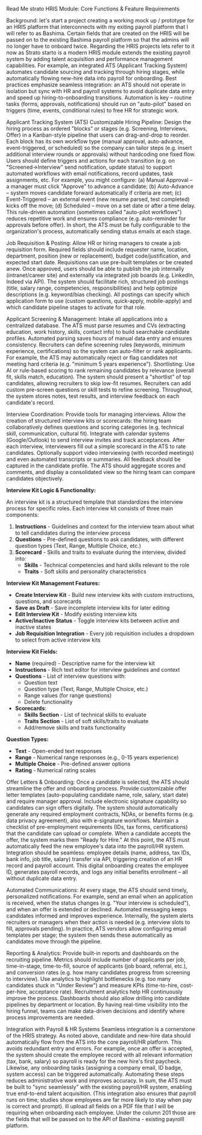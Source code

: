 
Read Me strato HRIS Module: Core Functions & Feature Requirements 

Background:  let's start a project creating a working mock up / prototype for an HRIS platform that interconnects with my exiting payroll platform that I will refer to as Bashima.   Certain fields that are created on the HRIS will be passed on to the existing Bashima payroll platform so that the admins will no longer have to onboard twice. Regarding the HRIS projects lets refer to it now as Strato  starto is a modern HRIS module extends the existing payroll system by adding talent acquisition and performance management capabilities. For example, an integrated ATS (Applicant Tracking System) automates candidate sourcing and tracking through hiring stages, while automatically flowing new-hire data into payroll for onboarding. Best practices emphasize seamless integration: an ATS should not operate in isolation but sync with HR and payroll systems to avoid duplicate data entry and speed up hiring-to-onboarding transitions. Automation is key – routine tasks (forms, approvals, notifications) should run on "auto-pilot" based on triggers (time, events, conditional rules) to free HR for strategic work. 

Applicant Tracking System (ATS) 
Customizable Hiring Pipeline: Design the hiring process as ordered "blocks" or stages (e.g. Screening, Interviews, Offer) in a Kanban-style pipeline that users can drag-and-drop to reorder. Each block has its own workflow type (manual approval, auto-advance, event-triggered, or scheduled) so the company can tailor steps (e.g. insert additional interview rounds or approvals) without hardcoding one fixed flow. Users should define triggers and actions for each transition (e.g. on "Screened→Interview" send notification, update status) to support automated workflows with email notifications, record updates, task assignments, etc. For example, you might configure: (a) Manual Approval – a manager must click "Approve" to advance a candidate; (b) Auto-Advance – system moves candidate forward automatically if criteria are met; (c) Event-Triggered – an external event (new resume parsed, test completed) kicks off the move; (d) Scheduled – move on a set date or after a time delay. This rule-driven automation (sometimes called "auto-pilot workflows") reduces repetitive work and ensures compliance (e.g. auto-reminder for approvals before offer). In short, the ATS must be fully configurable to the organization's process, automatically sending status emails at each stage.

Job Requisition & Posting: Allow HR or hiring managers to create a job requisition form. Required fields should include requester name, location, department, position (new or replacement), budget code/justification, and expected start date. Requisitions can use pre-built templates or be created anew. Once approved, users should be able to publish the job internally (intranet/career site) and externally via integrated job boards (e.g. LinkedIn, Indeed via API). The system should facilitate rich, structured job postings (title, salary range, competencies, responsibilities) and help optimize descriptions (e.g. keyword/bias checking). All postings can specify which application form to use (custom questions, quick-apply, mobile-apply) and which candidate pipeline stages to activate for that role.

Applicant Screening & Management: Intake all applications into a centralized database. The ATS must parse resumes and CVs (extracting education, work history, skills, contact info) to build searchable candidate profiles. Automated parsing saves hours of manual data entry and ensures consistency. Recruiters can define screening rules (keywords, minimum experience, certifications) so the system can auto-filter or rank applicants. For example, the ATS may automatically reject or flag candidates not meeting hard criteria (e.g. "minimum 5 years experience").   Shortlisting: Use AI or rule-based scoring to rank remaining candidates by relevance (overall fit, skills match, education). The system should present a "shortlist" of top candidates, allowing recruiters to skip low-fit resumes. Recruiters can add custom pre-screen questions or skill tests to refine screening. Throughout, the system stores notes, test results, and interview feedback on each candidate's record.

Interview Coordination: Provide tools for managing interviews. Allow the creation of structured interview kits or scorecards: the hiring team collaboratively defines questions and scoring categories (e.g. technical skill, communication, cultural fit). Integrate with calendar systems (Google/Outlook) to send interview invites and track acceptances. After each interview, interviewers fill out a simple scorecard in the ATS to rate candidates. Optionally support video interviewing (with recorded meetings) and even automated transcripts or summaries. All feedback should be captured in the candidate profile. The ATS should aggregate scores and comments, and display a consolidated view so the hiring team can compare candidates objectively.

**Interview Kit Logic & Functionality:**

An interview kit is a structured template that standardizes the interview process for specific roles. Each interview kit consists of three main components:

1. **Instructions** - Guidelines and context for the interview team about what to tell candidates during the interview process
2. **Questions** - Pre-defined questions to ask candidates, with different question types (Text, Range, Multiple Choice, etc.)
3. **Scorecard** - Skills and traits to evaluate during the interview, divided into:
   - **Skills** - Technical competencies and hard skills relevant to the role
   - **Traits** - Soft skills and personality characteristics

**Interview Kit Management Features:**
- **Create Interview Kit** - Build new interview kits with custom instructions, questions, and scorecards
- **Save as Draft** - Save incomplete interview kits for later editing
- **Edit Interview Kit** - Modify existing interview kits
- **Active/Inactive Status** - Toggle interview kits between active and inactive states
- **Job Requisition Integration** - Every job requisition includes a dropdown to select from active interview kits

**Interview Kit Fields:**
- **Name** (required) - Descriptive name for the interview kit
- **Instructions** - Rich text editor for interview guidelines and context
- **Questions** - List of interview questions with:
  - Question text
  - Question type (Text, Range, Multiple Choice, etc.)
  - Range values (for range questions)
  - Delete functionality
- **Scorecards**:
  - **Skills Section** - List of technical skills to evaluate
  - **Traits Section** - List of soft skills/traits to evaluate
  - Add/remove skills and traits functionality

**Question Types:**
- **Text** - Open-ended text responses
- **Range** - Numerical range responses (e.g., 0-15 years experience)
- **Multiple Choice** - Pre-defined answer options
- **Rating** - Numerical rating scales

Offer Letters & Onboarding: Once a candidate is selected, the ATS should streamline the offer and onboarding process. Provide customizable offer letter templates (auto-populating candidate name, role, salary, start date) and require manager approval. Include electronic signature capability so candidates can sign offers digitally. The system should automatically generate any required employment contracts, NDAs, or benefits forms (e.g. data privacy agreement), also with e-signature workflows. Maintain a checklist of pre-employment requirements (IDs, tax forms, certifications) that the candidate can upload or complete. When a candidate accepts the offer, the system marks them "Ready for Hire." At this point, the ATS must automatically feed the new employee's data into the payroll/HR system. Integration should be seamless: employee details (name, address, tax IDs, bank info, job title, salary) transfer via API, triggering creation of an HR record and payroll account. This digital onboarding creates the employee ID, generates payroll records, and logs any initial benefits enrollment – all without duplicate data entry.

Automated Communications: At every stage, the ATS should send timely, personalized notifications. For example, send an email when an application is received, when the status changes (e.g. "Your interview is scheduled"), and when an offer is extended or declined. Automated messaging keeps candidates informed and improves experience. Internally, the system alerts recruiters or managers when their action is needed (e.g. interview slots to fill, approvals pending). In practice, ATS vendors allow configuring email templates per stage; the system then sends these automatically as candidates move through the pipeline.

Reporting & Analytics: Provide built-in reports and dashboards on the recruiting pipeline. Metrics should include number of applicants per job, time-in-stage, time-to-fill, source of applicants (job board, referral, etc.), and conversion rates (e.g. how many candidates progress from screening to interview). Use analytics to highlight bottlenecks (e.g. too many candidates stuck in "Under Review") and measure KPIs (time-to-hire, cost-per-hire, acceptance rate). Recruitment analytics help HR continuously improve the process. Dashboards should also allow drilling into candidate pipelines by department or location. By having real-time visibility into the hiring funnel, teams can make data-driven decisions and identify where process improvements are needed. 

Integration with Payroll & HR Systems
Seamless integration is a cornerstone of the HRIS strategy. As noted above, candidate and new-hire data should automatically flow from the ATS into the core payroll/HR platform. This avoids redundant entry and errors. For example, once an offer is accepted, the system should create the employee record with all relevant information (tax, bank, salary) so payroll is ready for the new hire's first paycheck. Likewise, any onboarding tasks (assigning a company email, ID badge, system access) can be triggered automatically. Automating these steps reduces administrative work and improves accuracy.  In sum, the ATS must be built to "sync seamlessly" with the existing payroll/HR system, enabling true end-to-end talent acquisition. (This integration also ensures that payroll runs on time; studies show employees are far more likely to stay when pay is correct and prompt).  ill upload all fields  on a PDF file that I will be requiring when onboarding each employee. Under the column 201 those are the fields that will be passed on to the API of Bashima - existing payrolll platform.
